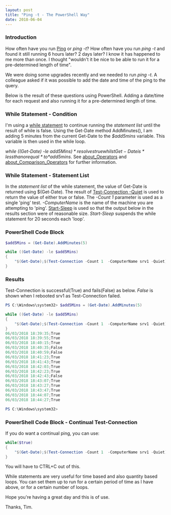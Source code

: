```yaml
---
layout: post
title: "Ping -t - The PowerShell Way"
date: 2018-06-04
---
```

### Introduction

How often have you run [Ping](https://docs.microsoft.com/en-us/windows-server/administration/windows-commands/ping) or *ping -t*? How often have you run *ping -t* and found it still running 6 hours later? 2 days later?
I know it has happened to me more than once. I thought "wouldn't it be nice to be able to run it for a pre-determined length of time".

We were doing some upgrades recently and we needed to run *ping -t*. A colleague asked if it was possible to add the date and time of the ping to the query.

Below is the result of these questions using PowerShell. Adding a date/time for each request and also running it for a pre-determined length of time.

### While Statement - Condition
I'm using a [while statement](https://docs.microsoft.com/en-us/powershell/module/microsoft.powershell.core/about/about_while?view=powershell-6) to continue running the *statement list* until the result of while is false.
Using the Get-Date method AddMinutes(), I am adding 5 minutes from the current Get-Date to the *$add5mins* variable. This variable is then used in the while loop.

*while ((Get-Date) -le $add5Mins)*  resolves true whilst Get-Date is *less than or equal* to *$add5mins*. See [about_Operators](https://docs.microsoft.com/en-us/powershell/module/microsoft.powershell.core/about/about_operators?view=powershell-6) and [about_Comparison_Operators](https://docs.microsoft.com/en-us/powershell/module/microsoft.powershell.core/about/about_comparison_operators?view=powershell-6) for further information.

### While Statement - Statement List
In the *statement list* of the while statement, the value of Get-Date is returned using $(Get-Date).
The result of [Test-Connection -Quiet](https://docs.microsoft.com/en-us/powershell/module/microsoft.powershell.management/test-connection?view=powershell-6) is used to return the value of either true or false. The *-Count 1* parameter is used as a single 'ping' test. *-ComputerName* is the name of the machine you are attempting to 'ping'.
[Start-Sleep](https://docs.microsoft.com/en-us/powershell/module/microsoft.powershell.utility/start-sleep?view=powershell-6) is used so that the output below in the results section were of reasonable size. *Start-Sleep* suspends the while statement for 20 seconds each 'loop'.

### PowerShell Code Block
```powershell
$add5Mins = (Get-Date).AddMinutes(5)

while ((Get-Date) -le $add5Mins)
{
    "$(Get-Date);$(Test-Connection -Count 1  -ComputerName srv1 -Quiet)";Start-Sleep -Seconds 20
}
```

### Results
Test-Connection is successful(True) and fails(False) as below. *False* is shown when I rebooted srv1 as Test-Connection failed.
```powershell
PS C:\Windows\system32> $add5Mins = (Get-Date).AddMinutes(5)

while ((Get-Date) -le $add5Mins)
{
    "$(Get-Date);$(Test-Connection -Count 1  -ComputerName srv1 -Quiet)";Start-Sleep -Seconds 20
}
06/03/2018 18:39:35;True
06/03/2018 18:39:55;True
06/03/2018 18:40:15;True
06/03/2018 18:40:35;False
06/03/2018 18:40:59;False
06/03/2018 18:41:23;True
06/03/2018 18:41:43;True
06/03/2018 18:42:03;True
06/03/2018 18:42:23;True
06/03/2018 18:42:43;False
06/03/2018 18:43:07;True
06/03/2018 18:43:27;True
06/03/2018 18:43:47;True
06/03/2018 18:44:07;True
06/03/2018 18:44:27;True

PS C:\Windows\system32>
```

### PowerShell Code Block - Continual Test-Connection
If you do want a continual ping, you can use:
```powershell
while($true)
{
    "$(Get-Date);$(Test-Connection -Count 1  -ComputerName srv1 -Quiet)"
}
```
You will have to CTRL+C out of this.

While statements are very useful for time based and also quantity based loops. You can set them up to run for a certain period of time as I have above, or for a certain number of loops.

Hope you're having a great day and this is of use.

Thanks, Tim.
